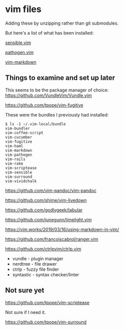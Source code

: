 vim files
=========

Adding these by unzipping rather than git submodules.

But here's a list of what has been installed:

[sensible.vim](https://github.com/tpope/vim-sensible)

[pathogen.vim](https://github.com/tpope/vim-pathogen)

[vim-markdown](https://github.com/plasticboy/vim-markdown)



Things to examine and set up later
----------------------------------

This seems to be the package manager of choice:
https://github.com/VundleVim/Vundle.vim



https://github.com/tpope/vim-fugitive

These were the bundles I previously had installed:
```
$ ls -1 ~/.vim-local/bundle
vim-bundler
vim-coffee-script
vim-cucumber
vim-fugitive
vim-haml
vim-markdown
vim-pathogen
vim-rails
vim-rake
vim-scriptease
vim-sensible
vim-surround
vim-vividchalk
```

https://github.com/vim-pandoc/vim-pandoc

https://github.com/shime/vim-livedown

https://github.com/godlygeek/tabular

https://github.com/junegunn/limelight.vim

https://vim.works/2019/03/16/using-markdown-in-vim/

https://github.com/francoiscabrol/ranger.vim

https://github.com/ctrlpvim/ctrlp.vim

* vundle - plugin manager
* nerdtree - file drawer
* ctrlp - fuzzy file finder
* syntastic - syntax checker/linter



Not sure yet
------------

https://github.com/tpope/vim-scriptease

Not sure if I need it.

https://github.com/tpope/vim-surround

